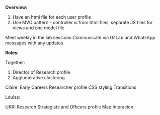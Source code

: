 **Overview:**

1. Have an html file for each user profile
2. Use MVC pattern - controller is from html files, separate JS files for views and one model file

Meet weekly in the lab sessions
Communicate via GitLab and WhatsApp messages with any updates

**Roles:**

Together:
1. Director of Research profile 
2. Agglomerative clustering 

Claire:
Early Careers Researcher profile
CSS styling
Transitions

Louise:

UKRI Research Strategists and Officers profile
Map Interacion